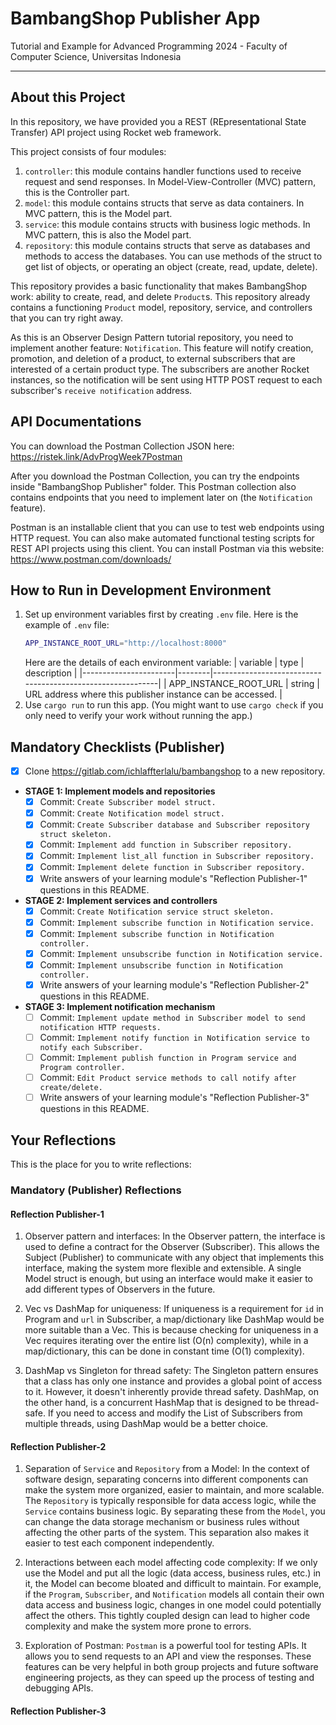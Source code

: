 # BambangShop Publisher App
Tutorial and Example for Advanced Programming 2024 - Faculty of Computer Science, Universitas Indonesia

---

## About this Project
In this repository, we have provided you a REST (REpresentational State Transfer) API project using Rocket web framework.

This project consists of four modules:
1.  `controller`: this module contains handler functions used to receive request and send responses.
    In Model-View-Controller (MVC) pattern, this is the Controller part.
2.  `model`: this module contains structs that serve as data containers.
    In MVC pattern, this is the Model part.
3.  `service`: this module contains structs with business logic methods.
    In MVC pattern, this is also the Model part.
4.  `repository`: this module contains structs that serve as databases and methods to access the databases.
    You can use methods of the struct to get list of objects, or operating an object (create, read, update, delete).

This repository provides a basic functionality that makes BambangShop work: ability to create, read, and delete `Product`s.
This repository already contains a functioning `Product` model, repository, service, and controllers that you can try right away.

As this is an Observer Design Pattern tutorial repository, you need to implement another feature: `Notification`.
This feature will notify creation, promotion, and deletion of a product, to external subscribers that are interested of a certain product type.
The subscribers are another Rocket instances, so the notification will be sent using HTTP POST request to each subscriber's `receive notification` address.

## API Documentations

You can download the Postman Collection JSON here: https://ristek.link/AdvProgWeek7Postman

After you download the Postman Collection, you can try the endpoints inside "BambangShop Publisher" folder.
This Postman collection also contains endpoints that you need to implement later on (the `Notification` feature).

Postman is an installable client that you can use to test web endpoints using HTTP request.
You can also make automated functional testing scripts for REST API projects using this client.
You can install Postman via this website: https://www.postman.com/downloads/

## How to Run in Development Environment
1.  Set up environment variables first by creating `.env` file.
    Here is the example of `.env` file:
    ```bash
    APP_INSTANCE_ROOT_URL="http://localhost:8000"
    ```
    Here are the details of each environment variable:
    | variable              | type   | description                                                |
    |-----------------------|--------|------------------------------------------------------------|
    | APP_INSTANCE_ROOT_URL | string | URL address where this publisher instance can be accessed. |
2.  Use `cargo run` to run this app.
    (You might want to use `cargo check` if you only need to verify your work without running the app.)

## Mandatory Checklists (Publisher)
-   [x] Clone https://gitlab.com/ichlaffterlalu/bambangshop to a new repository.
-   **STAGE 1: Implement models and repositories**
    -   [x] Commit: `Create Subscriber model struct.`
    -   [x] Commit: `Create Notification model struct.`
    -   [x] Commit: `Create Subscriber database and Subscriber repository struct skeleton.`
    -   [x] Commit: `Implement add function in Subscriber repository.`
    -   [x] Commit: `Implement list_all function in Subscriber repository.`
    -   [x] Commit: `Implement delete function in Subscriber repository.`
    -   [x] Write answers of your learning module's "Reflection Publisher-1" questions in this README.
-   **STAGE 2: Implement services and controllers**
    -   [x] Commit: `Create Notification service struct skeleton.`
    -   [x] Commit: `Implement subscribe function in Notification service.`
    -   [x] Commit: `Implement subscribe function in Notification controller.`
    -   [x] Commit: `Implement unsubscribe function in Notification service.`
    -   [x] Commit: `Implement unsubscribe function in Notification controller.`
    -   [x] Write answers of your learning module's "Reflection Publisher-2" questions in this README.
-   **STAGE 3: Implement notification mechanism**
    -   [ ] Commit: `Implement update method in Subscriber model to send notification HTTP requests.`
    -   [ ] Commit: `Implement notify function in Notification service to notify each Subscriber.`
    -   [ ] Commit: `Implement publish function in Program service and Program controller.`
    -   [ ] Commit: `Edit Product service methods to call notify after create/delete.`
    -   [ ] Write answers of your learning module's "Reflection Publisher-3" questions in this README.

## Your Reflections
This is the place for you to write reflections:

### Mandatory (Publisher) Reflections

#### Reflection Publisher-1
1. Observer pattern and interfaces: In the Observer pattern, the interface is used to define a contract for the Observer (Subscriber). This allows the Subject (Publisher) to communicate with any object that implements this interface, making the system more flexible and extensible. A single Model struct is enough, but using an interface would make it easier to add different types of Observers in the future.

2. Vec vs DashMap for uniqueness: If uniqueness is a requirement for `id` in Program and `url` in Subscriber, a map/dictionary like DashMap would be more suitable than a Vec. This is because checking for uniqueness in a Vec requires iterating over the entire list (O(n) complexity), while in a map/dictionary, this can be done in constant time (O(1) complexity).

3. DashMap vs Singleton for thread safety: The Singleton pattern ensures that a class has only one instance and provides a global point of access to it. However, it doesn't inherently provide thread safety. DashMap, on the other hand, is a concurrent HashMap that is designed to be thread-safe. If you need to access and modify the List of Subscribers from multiple threads, using DashMap would be a better choice.
#### Reflection Publisher-2
1. Separation of `Service` and `Repository` from a Model: In the context of software design, separating concerns into different components can make the system more organized, easier to maintain, and more scalable. The `Repository` is typically responsible for data access logic, while the `Service` contains business logic. By separating these from the `Model`, you can change the data storage mechanism or business rules without affecting the other parts of the system. This separation also makes it easier to test each component independently.

2. Interactions between each model affecting code complexity: If we only use the Model and put all the logic (data access, business rules, etc.) in it, the Model can become bloated and difficult to maintain. For example, if the `Program`, `Subscriber`, and `Notification` models all contain their own data access and business logic, changes in one model could potentially affect the others. This tightly coupled design can lead to higher code complexity and make the system more prone to errors.

3. Exploration of Postman: `Postman` is a powerful tool for testing APIs. It allows you to send requests to an API and view the responses. These features can be very helpful in both group projects and future software engineering projects, as they can speed up the process of testing and debugging APIs.

#### Reflection Publisher-3
